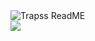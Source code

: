 
<img align="left" alt="Trapss ReadME" src="https://github-readme-stats.codestackr.vercel.app/api?username=Trapss&count_private=true&show_icons=true&hide_border=true" />
<br>
<a href="https://github.com/Trapss">
  <img src="https://komarev.com/ghpvc/?username=Trapss&style=flat-square" />
</a>
